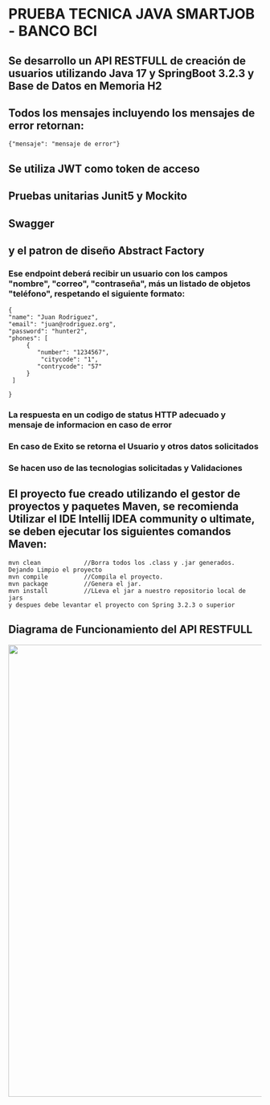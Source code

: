 # PRUEBA TECNICA JAVA SMARTJOB - BANCO BCI


## Se desarrollo un API RESTFULL de creación de usuarios utilizando Java 17 y SpringBoot 3.2.3 y Base de Datos en Memoria H2

## Todos los mensajes incluyendo los mensajes de error retornan:

    {"mensaje": "mensaje de error"}


## Se utiliza JWT como token de acceso 

## Pruebas unitarias Junit5 y Mockito

## Swagger

## y el patron de diseño Abstract Factory

###  Ese endpoint deberá recibir un usuario con los campos "nombre", "correo", "contraseña", más un listado de objetos "teléfono", respetando el siguiente formato:


    {
    "name": "Juan Rodriguez",
    "email": "juan@rodriguez.org",
    "password": "hunter2",
    "phones": [
         {
            "number": "1234567",
             "citycode": "1",
            "contrycode": "57"
         } 
     ]
    
    }
### La respuesta en un codigo de status HTTP adecuado y mensaje de informacion en caso de error
### En caso de Exito se retorna el Usuario y otros datos solicitados
### Se hacen uso de las tecnologias solicitadas y Validaciones
## El proyecto fue creado utilizando el gestor de proyectos y paquetes Maven, se recomienda Utilizar el IDE Intellij IDEA community o ultimate, se deben ejecutar los siguientes comandos Maven:

    mvn clean            //Borra todos los .class y .jar generados. Dejando Limpio el proyecto
    mvn compile          //Compila el proyecto.
    mvn package          //Genera el jar.
    mvn install          //LLeva el jar a nuestro repositorio local de jars
    y despues debe levantar el proyecto con Spring 3.2.3 o superior

## Diagrama de Funcionamiento del API RESTFULL
<img height="900" src="https://github.com/Wolf09/pruebaJava/tree/main/src/main/resources/static/images/apiJava.png" width="800"/>